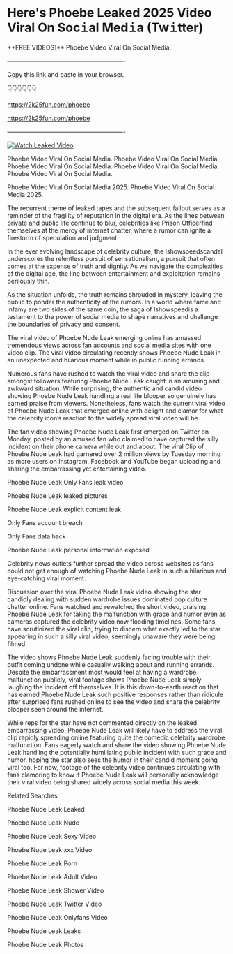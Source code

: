 # Here's Phoebe Leaked 2025 Video Viral On Soc𝚒al Med𝚒a (Tw𝚒tter)

++FREE VIDEOS]** Phoebe Video Viral On Social Media.

———————————————————-

Copy this link and paste in your browser.

👇👇👇👇👇👇

https://2k25fun.com/phoebe

https://2k25fun.com/phoebe

———————————————————-

[![Watch Leaked Video](https://miro.medium.com/v2/resize:fit:828/format:webp/1*cilzJN44JGOrTw9NJCrNHA.gif "Watch Leaked Video")](https://2k25fun.com/phoebe)

Phoebe Video Viral On Social Media. Phoebe Video Viral On Social Media. Phoebe Video Viral On Social Media. Phoebe Video Viral On Social Media. Phoebe Video Viral On Social Media.

Phoebe Video Viral On Social Media 2025. Phoebe Video Viral On Social Media 2025.

The recurrent theme of leaked tapes and the subsequent fallout serves as a reminder of the fragility of reputation in the digital era. As the lines between private and public life continue to blur, celebrities like Prison Officerfind themselves at the mercy of internet chatter, where a rumor can ignite a firestorm of speculation and judgment.

In the ever evolving landscape of celebrity culture, the Ishowspeedscandal underscores the relentless pursuit of sensationalism, a pursuit that often comes at the expense of truth and dignity. As we navigate the complexities of the digital age, the line between entertainment and exploitation remains perilously thin.

As the situation unfolds, the truth remains shrouded in mystery, leaving the public to ponder the authenticity of the rumors. In a world where fame and infamy are two sides of the same coin, the saga of Ishowspeedis a testament to the power of social media to shape narratives and challenge the boundaries of privacy and consent.

The viral video of Phoebe Nude Leak emerging online has amassed tremendous views across fan accounts and social media sites with one video clip. The viral video circulating recently shows Phoebe Nude Leak in an unexpected and hilarious moment while in public running errands.

Numerous fans have rushed to watch the viral video and share the clip amongst followers featuring Phoebe Nude Leak caught in an amusing and awkward situation. While surprising, the authentic and candid video showing Phoebe Nude Leak handling a real life blooper so genuinely has earned praise from viewers. Nonetheless, fans watch the current viral video of Phoebe Nude Leak that emerged online with delight and clamor for what the celebrity icon’s reaction to the widely spread viral video will be.

The fan video showing Phoebe Nude Leak first emerged on Twitter on Monday, posted by an amused fan who claimed to have captured the silly incident on their phone camera while out and about. The viral Clip of Phoebe Nude Leak had garnered over 2 million views by Tuesday morning as more users on Instagram, Facebook and YouTube began uploading and sharing the embarrassing yet entertaining video.

Phoebe Nude Leak Only Fans leak video

Phoebe Nude Leak leaked pictures

Phoebe Nude Leak explicit content leak

Only Fans account breach

Only Fans data hack

Phoebe Nude Leak personal information exposed

Celebrity news outlets further spread the video across websites as fans could not get enough of watching Phoebe Nude Leak in such a hilarious and eye-catching viral moment.

Discussion over the viral Phoebe Nude Leak video showing the star candidly dealing with sudden wardrobe issues dominated pop culture chatter online. Fans watched and rewatched the short video, praising Phoebe Nude Leak for taking the malfunction with grace and humor even as cameras captured the celebrity video now flooding timelines. Some fans have scrutinized the viral clip, trying to discern what exactly led to the star appearing in such a silly viral video, seemingly unaware they were being filmed.

The video shows Phoebe Nude Leak suddenly facing trouble with their outfit coming undone while casually walking about and running errands. Despite the embarrassment most would feel at having a wardrobe malfunction publicly, viral footage shows Phoebe Nude Leak simply laughing the incident off themselves. It is this down-to-earth reaction that has earned Phoebe Nude Leak such positive responses rather than ridicule after surprised fans rushed online to see the video and share the celebrity blooper seen around the internet.

While reps for the star have not commented directly on the leaked embarrassing video, Phoebe Nude Leak will likely have to address the viral clip rapidly spreading online featuring quite the comedic celebrity wardrobe malfunction. Fans eagerly watch and share the video showing Phoebe Nude Leak handling the potentially humiliating public incident with such grace and humor, hoping the star also sees the humor in their candid moment going viral too. For now, footage of the celebrity video continues circulating with fans clamoring to know if Phoebe Nude Leak will personally acknowledge their viral video being shared widely across social media this week.

Related Searches

Phoebe Nude Leak Leaked

Phoebe Nude Leak Nude

Phoebe Nude Leak Sexy Video

Phoebe Nude Leak xxx Video

Phoebe Nude Leak Porn

Phoebe Nude Leak Adult Video

Phoebe Nude Leak Shower Video

Phoebe Nude Leak Twitter Video

Phoebe Nude Leak Onlyfans Video

Phoebe Nude Leak Leaks

Phoebe Nude Leak Photos